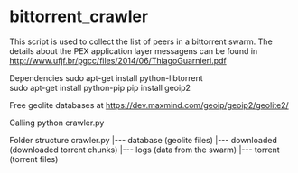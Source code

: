 # bittorrent_crawler
This script is used to collect the list of peers in a bittorrent swarm.
The details about the PEX application layer messagens can be found in http://www.ufjf.br/pgcc/files/2014/06/ThiagoGuarnieri.pdf

Dependencies
sudo apt-get install python-libtorrent<br/>
sudo apt-get install python-pip
pip install geoip2

Free geolite databases at https://dev.maxmind.com/geoip/geoip2/geolite2/

Calling
python crawler.py

Folder structure
crawler.py
|--- database (geolite files)
|--- downloaded (downloaded torrent chunks)
|--- logs (data from the swarm)
|--- torrent (torrent files)

